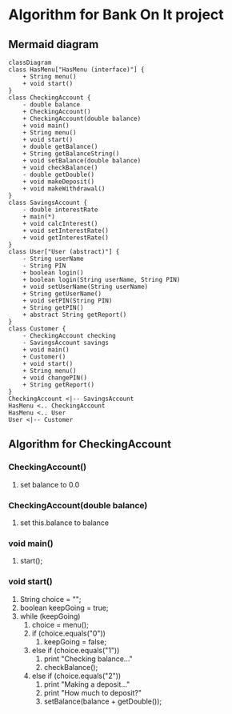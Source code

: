# Algorithm for Bank On It project
## Mermaid diagram
```mermaid
classDiagram
class HasMenu["HasMenu (interface)"] {
    + String menu()
    + void start()
}
class CheckingAccount {
    - double balance
    + CheckingAccount()
    + CheckingAccount(double balance)
    + void main()
    + String menu()
    + void start()
    + double getBalance()
    + String getBalanceString()
    + void setBalance(double balance)
    + void checkBalance()
    - double getDouble()
    + void makeDeposit()
    + void makeWithdrawal()
}
class SavingsAccount {
    - double interestRate
    + main(*)
    + void calcInterest()
    + void setInterestRate()
    + void getInterestRate()
}
class User["User (abstract)"] {
    - String userName
    - String PIN
    + boolean login()
    + boolean login(String userName, String PIN)
    + void setUserName(String userName)
    + String getUserName()
    + void setPIN(String PIN)
    + String getPIN()
    + abstract String getReport()
}
class Customer {
    - CheckingAccount checking
    - SavingsAccount savings
    + void main()
    + Customer()
    + void start()
    + String menu()
    + void changePIN()
    + String getReport()
}
CheckingAccount <|-- SavingsAccount
HasMenu <.. CheckingAccount
HasMenu <.. User
User <|-- Customer
```
## Algorithm for CheckingAccount
### CheckingAccount()
1. set balance to 0.0
### CheckingAccount(double balance)
1. set this.balance to balance
### void main()
1. start();
### void start()
1. String choice = "";
1. boolean keepGoing = true;
1. while (keepGoing)
	1. choice = menu();
	1. if (choice.equals("0"))
		1. keepGoing = false;
	1. else if (choice.equals("1"))
		1. print "Checking balance..."
		1. checkBalance();
	1. else if (choice.equals("2"))
		1. print "Making a deposit..."
		1. print "How much to deposit?"
		1. setBalance(balance + getDouble());
		